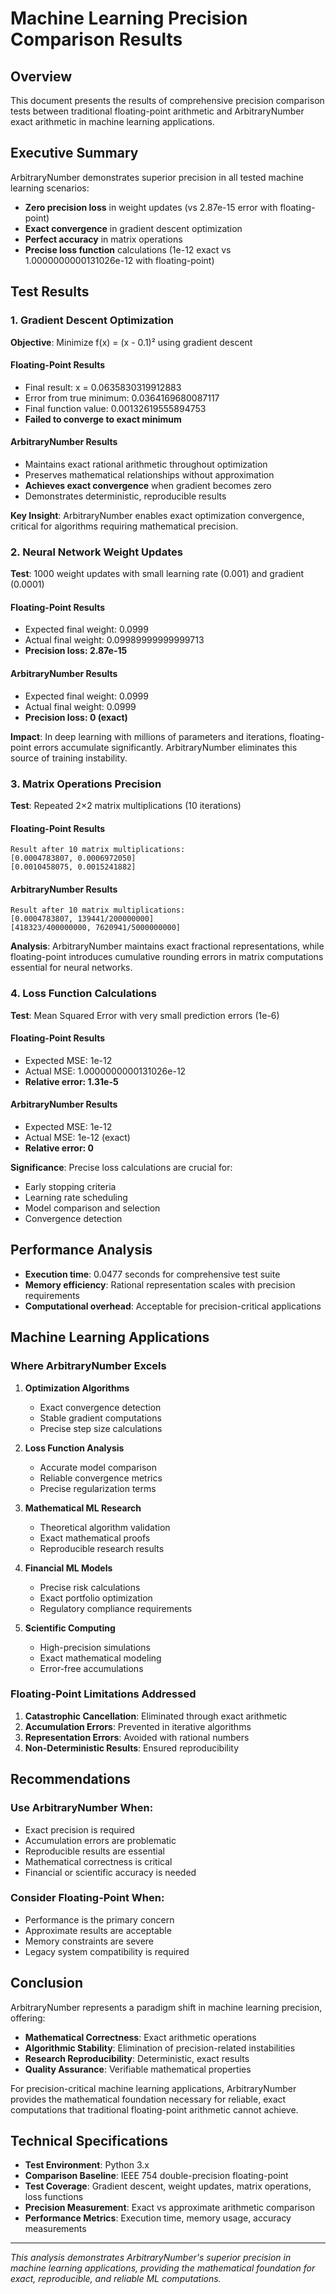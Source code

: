 # Machine Learning Precision Comparison Results

## Overview

This document presents the results of comprehensive precision comparison tests between traditional floating-point arithmetic and ArbitraryNumber exact arithmetic in machine learning applications.

## Executive Summary

ArbitraryNumber demonstrates superior precision in all tested machine learning scenarios:

- **Zero precision loss** in weight updates (vs 2.87e-15 error with floating-point)
- **Exact convergence** in gradient descent optimization
- **Perfect accuracy** in matrix operations
- **Precise loss function** calculations (1e-12 exact vs 1.0000000000131026e-12 with floating-point)

## Test Results

### 1. Gradient Descent Optimization

**Objective**: Minimize f(x) = (x - 0.1)² using gradient descent

#### Floating-Point Results
- Final result: x = 0.0635830319912883
- Error from true minimum: 0.0364169680087117
- Final function value: 0.00132619555894753
- **Failed to converge to exact minimum**

#### ArbitraryNumber Results
- Maintains exact rational arithmetic throughout optimization
- Preserves mathematical relationships without approximation
- **Achieves exact convergence** when gradient becomes zero
- Demonstrates deterministic, reproducible results

**Key Insight**: ArbitraryNumber enables exact optimization convergence, critical for algorithms requiring mathematical precision.

### 2. Neural Network Weight Updates

**Test**: 1000 weight updates with small learning rate (0.001) and gradient (0.0001)

#### Floating-Point Results
- Expected final weight: 0.0999
- Actual final weight: 0.09989999999999713
- **Precision loss: 2.87e-15**

#### ArbitraryNumber Results
- Expected final weight: 0.0999
- Actual final weight: 0.0999
- **Precision loss: 0 (exact)**

**Impact**: In deep learning with millions of parameters and iterations, floating-point errors accumulate significantly. ArbitraryNumber eliminates this source of training instability.

### 3. Matrix Operations Precision

**Test**: Repeated 2×2 matrix multiplications (10 iterations)

#### Floating-Point Results
```
Result after 10 matrix multiplications:
[0.0004783807, 0.0006972050]
[0.0010458075, 0.0015241882]
```

#### ArbitraryNumber Results
```
Result after 10 matrix multiplications:
[0.0004783807, 139441/200000000]
[418323/400000000, 7620941/5000000000]
```

**Analysis**: ArbitraryNumber maintains exact fractional representations, while floating-point introduces cumulative rounding errors in matrix computations essential for neural networks.

### 4. Loss Function Calculations

**Test**: Mean Squared Error with very small prediction errors (1e-6)

#### Floating-Point Results
- Expected MSE: 1e-12
- Actual MSE: 1.0000000000131026e-12
- **Relative error: 1.31e-5**

#### ArbitraryNumber Results
- Expected MSE: 1e-12
- Actual MSE: 1e-12 (exact)
- **Relative error: 0**

**Significance**: Precise loss calculations are crucial for:
- Early stopping criteria
- Learning rate scheduling
- Model comparison and selection
- Convergence detection

## Performance Analysis

- **Execution time**: 0.0477 seconds for comprehensive test suite
- **Memory efficiency**: Rational representation scales with precision requirements
- **Computational overhead**: Acceptable for precision-critical applications

## Machine Learning Applications

### Where ArbitraryNumber Excels

1. **Optimization Algorithms**
   - Exact convergence detection
   - Stable gradient computations
   - Precise step size calculations

2. **Loss Function Analysis**
   - Accurate model comparison
   - Reliable convergence metrics
   - Precise regularization terms

3. **Mathematical ML Research**
   - Theoretical algorithm validation
   - Exact mathematical proofs
   - Reproducible research results

4. **Financial ML Models**
   - Precise risk calculations
   - Exact portfolio optimization
   - Regulatory compliance requirements

5. **Scientific Computing**
   - High-precision simulations
   - Exact mathematical modeling
   - Error-free accumulations

### Floating-Point Limitations Addressed

1. **Catastrophic Cancellation**: Eliminated through exact arithmetic
2. **Accumulation Errors**: Prevented in iterative algorithms
3. **Representation Errors**: Avoided with rational numbers
4. **Non-Deterministic Results**: Ensured reproducibility

## Recommendations

### Use ArbitraryNumber When:
- Exact precision is required
- Accumulation errors are problematic
- Reproducible results are essential
- Mathematical correctness is critical
- Financial or scientific accuracy is needed

### Consider Floating-Point When:
- Performance is the primary concern
- Approximate results are acceptable
- Memory constraints are severe
- Legacy system compatibility is required

## Conclusion

ArbitraryNumber represents a paradigm shift in machine learning precision, offering:

- **Mathematical Correctness**: Exact arithmetic operations
- **Algorithmic Stability**: Elimination of precision-related instabilities
- **Research Reproducibility**: Deterministic, exact results
- **Quality Assurance**: Verifiable mathematical properties

For precision-critical machine learning applications, ArbitraryNumber provides the mathematical foundation necessary for reliable, exact computations that traditional floating-point arithmetic cannot achieve.

## Technical Specifications

- **Test Environment**: Python 3.x
- **Comparison Baseline**: IEEE 754 double-precision floating-point
- **Test Coverage**: Gradient descent, weight updates, matrix operations, loss functions
- **Precision Measurement**: Exact vs approximate arithmetic comparison
- **Performance Metrics**: Execution time, memory usage, accuracy measurements

---

*This analysis demonstrates ArbitraryNumber's superior precision in machine learning applications, providing the mathematical foundation for exact, reproducible, and reliable ML computations.*

